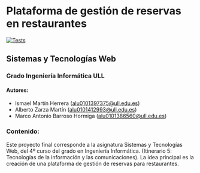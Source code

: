 # Plataforma de gestión de reservas en restaurantes
[![Tests](https://github.com/SyTW2324/E07/actions/workflows/node.js.yml/badge.svg)](https://github.com/SyTW2324/E07/actions/workflows/node.js.yml)

## Sistemas y Tecnologías Web
### Grado Ingeniería Informática ULL


#### Autores:
- Ismael Martín Herrera (alu0101397375@ull.edu.es)
- Alberto Zarza Martín (alu0101412993@ull.edu.es)
- Marco Antonio Barroso Hormiga (alu0101386560@ull.edu.es)


### Contenido:
Este proyecto final corresponde a la asignatura Sistemas y Tecnologías Web, del 4º curso del grado en Ingeniería Informática. (Itinerario 5: Tecnologías de la información y las comunicaciones).
La idea principal es la creación de una plataforma de gestión de reservas para restaurantes.
